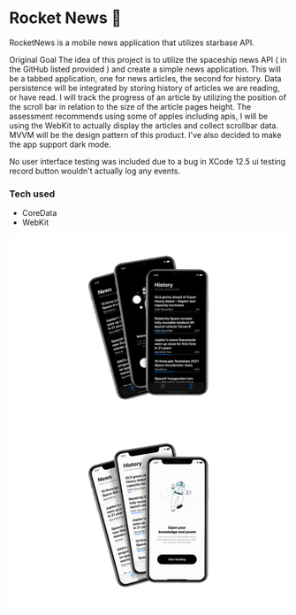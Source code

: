 # Rocket News 🚀 

RocketNews is a mobile news application that utilizes starbase API. 

Original Goal
The idea of this project is to utilize the spaceship news API ( in the GitHub listed provided ) and create a simple news application. This will be a tabbed application, one for news articles, the second for history. Data persistence will be integrated by storing history of articles we are reading, or have read. I will track the progress of an article by utilizing the position of the scroll bar in relation to the size of the article pages height. The assessment recommends using some of apples including apis, I will be using the WebKit to actually display the articles and collect scrollbar data. MVVM will be the design pattern of this product. I've also decided to make the app support dark mode.

No user interface testing was included due to a bug in XCode 12.5 ui testing record button wouldn't actually log any events.

### Tech used

- CoreData
- WebKit

![Screenshot](png3.png)
![Screenshot](png4.png)
